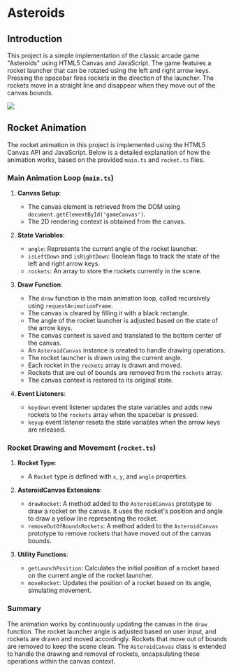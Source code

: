 # Asteroids

## Introduction

This project is a simple implementation of the classic arcade game "Asteroids" using HTML5 Canvas and JavaScript. The game features a rocket launcher that can be rotated using the left and right arrow keys. Pressing the spacebar fires rockets in the direction of the launcher. The rockets move in a straight line and disappear when they move out of the canvas bounds.

[![](https://mermaid.ink/img/pako:eNqVU01v2zAM_SuCTi2aNouzpa0PA9qmwA4JCmQ7bd6BkWhbqE0FEpUmCPzf568UqdsNmC6033ukyGf6IJXVKGOpCvB-biBzUCYk6tMi4s4zOmv0A9AWvDh0XHMuOmiFpNEZyh4sMe44mgvFuxPZts4W2sHLyqpn5LMuCNeG86HQYWm3-BT4Kb23gbTv5L5P-_W7T_Tnf79iAYFUju7sVEOhXKMTQFmBHVwldDpp39fhfc7uPbT_n8pLMPSm7rcfy0Xn3mOBJRIL1b79s2gLr60tEEgYv8CU5_aFPiRXJsuH7NDAj_w7OvY6wODzX15-7X3q6HayBnyrG5BdhhzJEl0JRtfr1rqRSM7r8RMZ148aUwgFJzKhqpaGjQbGR23YOhmnUHgcSQhsv-9JyZhdwKOo39pXVWGh3kgZHyTvN81uZ8Y3tytLqckaPLiihnPmjY_H44a-ygznYX2lbDn2RufgON_ezsazaHYD0RRn11P4Mp1qtZ7c3qTR50mqrz9NIpBVNZIboJ_WlseusG162f9XTaj-AEJHFRE?type=png)](https://mermaid.live/edit#pako:eNqVU01v2zAM_SuCTi2aNouzpa0PA9qmwA4JCmQ7bd6BkWhbqE0FEpUmCPzf568UqdsNmC6033ukyGf6IJXVKGOpCvB-biBzUCYk6tMi4s4zOmv0A9AWvDh0XHMuOmiFpNEZyh4sMe44mgvFuxPZts4W2sHLyqpn5LMuCNeG86HQYWm3-BT4Kb23gbTv5L5P-_W7T_Tnf79iAYFUju7sVEOhXKMTQFmBHVwldDpp39fhfc7uPbT_n8pLMPSm7rcfy0Xn3mOBJRIL1b79s2gLr60tEEgYv8CU5_aFPiRXJsuH7NDAj_w7OvY6wODzX15-7X3q6HayBnyrG5BdhhzJEl0JRtfr1rqRSM7r8RMZ148aUwgFJzKhqpaGjQbGR23YOhmnUHgcSQhsv-9JyZhdwKOo39pXVWGh3kgZHyTvN81uZ8Y3tytLqckaPLiihnPmjY_H44a-ygznYX2lbDn2RufgON_ezsazaHYD0RRn11P4Mp1qtZ7c3qTR50mqrz9NIpBVNZIboJ_WlseusG162f9XTaj-AEJHFRE)

## Rocket Animation

The rocket animation in this project is implemented using the HTML5 Canvas API and JavaScript. Below is a detailed explanation of how the animation works, based on the provided `main.ts` and `rocket.ts` files.

### Main Animation Loop (`main.ts`)

1. **Canvas Setup**:
   - The canvas element is retrieved from the DOM using `document.getElementById('gameCanvas')`.
   - The 2D rendering context is obtained from the canvas.

2. **State Variables**:
   - `angle`: Represents the current angle of the rocket launcher.
   - `isLeftDown` and `isRightDown`: Boolean flags to track the state of the left and right arrow keys.
   - `rockets`: An array to store the rockets currently in the scene.

3. **Draw Function**:
   - The `draw` function is the main animation loop, called recursively using `requestAnimationFrame`.
   - The canvas is cleared by filling it with a black rectangle.
   - The angle of the rocket launcher is adjusted based on the state of the arrow keys.
   - The canvas context is saved and translated to the bottom center of the canvas.
   - An `AsteroidCanvas` instance is created to handle drawing operations.
   - The rocket launcher is drawn using the current angle.
   - Each rocket in the `rockets` array is drawn and moved.
   - Rockets that are out of bounds are removed from the `rockets` array.
   - The canvas context is restored to its original state.

4. **Event Listeners**:
   - `keydown` event listener updates the state variables and adds new rockets to the `rockets` array when the spacebar is pressed.
   - `keyup` event listener resets the state variables when the arrow keys are released.

### Rocket Drawing and Movement (`rocket.ts`)

1. **Rocket Type**:
   - A `Rocket` type is defined with `x`, `y`, and `angle` properties.

2. **AsteroidCanvas Extensions**:
   - `drawRocket`: A method added to the `AsteroidCanvas` prototype to draw a rocket on the canvas. It uses the rocket's position and angle to draw a yellow line representing the rocket.
   - `removeOutOfBoundsRockets`: A method added to the `AsteroidCanvas` prototype to remove rockets that have moved out of the canvas bounds.

3. **Utility Functions**:
   - `getLaunchPosition`: Calculates the initial position of a rocket based on the current angle of the rocket launcher.
   - `moveRocket`: Updates the position of a rocket based on its angle, simulating movement.

### Summary

The animation works by continuously updating the canvas in the `draw` function. The rocket launcher angle is adjusted based on user input, and rockets are drawn and moved accordingly. Rockets that move out of bounds are removed to keep the scene clean. The `AsteroidCanvas` class is extended to handle the drawing and removal of rockets, encapsulating these operations within the canvas context.